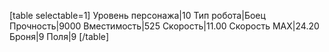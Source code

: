 [table selectable=1]
Уровень персонажа|10
Тип робота|Боец
Прочность|9000
Вместимость|525
Скорость|11.00
Скорость MAX|24.20
Броня|9
Поля|9
[/table]
